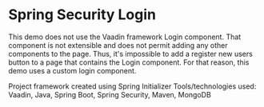 # Spring Security Login

This demo does not use the Vaadin framework Login component. That component is not extensible 
and does not permit adding any other components to the page. Thus, it's impossible to add a 
register new users button to a page that contains the Login component. For that reason, this
demo uses a custom login component. 

Project framework created using Spring Initializer
Tools/technologies used: Vaadin, Java, Spring Boot, Spring Security, Maven, MongoDB